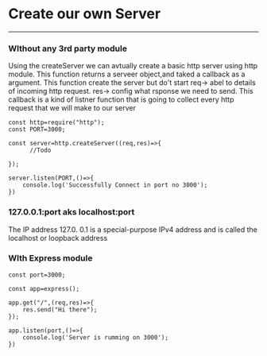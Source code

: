 # Create our own Server
---
### WIthout any 3rd party module
Using the createServer we can avtually create a basic http server using http module.
This function returns a serveer object,and taked a callback as a argument.
This function create the server but do't start
req-> abel to details of incoming http request.
res-> config what rsponse we need to send.
This callback is a kind of listner function that is going to collect every http request that we will
make to our server

```
const http=require("http");
const PORT=3000;

const server=http.createServer((req,res)=>{
      //Todo

});

server.listen(PORT,()=>{
    console.log('Successfully Connect in port no 3000');
})
```

### 127.0.0.1:port aks localhost:port
The IP address 127.0. 0.1 is a special-purpose IPv4 address and is called the localhost or loopback address

### WIth Express module
```let express=require("express");
const port=3000;

const app=express();

app.get("/",(req,res)=>{
    res.send("Hi there");
});

app.listen(port,()=>{
    console.log('Server is rumming on 3000');
})

```